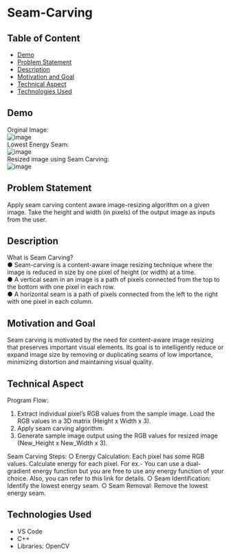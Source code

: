 # Seam-Carving
## Table of Content
  * [Demo](#demo)
  * [Problem Statement](#Problem-Statement)
  * [Description](#Description)
  * [Motivation and Goal](#Motivation-and-Goal)
  * [Technical Aspect](#technical-aspect)
  * [Technologies Used](#technologies-Used)

## Demo
Orginal Image:   
![image](https://github.com/Sagnick0907/Seam-Carving/assets/76872499/131c1c01-1d63-4df7-9e03-e6c2ee1fa773)  
Lowest Energy Seam:  
![image](https://github.com/Sagnick0907/Seam-Carving/assets/76872499/e7be1ff6-ea9c-4ad9-a837-b695b4aee624)  
Resized image using Seam Carving:  
![image](https://github.com/Sagnick0907/Seam-Carving/assets/76872499/9be896f7-5f38-408e-84c9-2be2eb15f362)  

## Problem Statement
Apply seam carving content aware image-resizing algorithm on a given image. Take the height and width (in pixels) of the output image as inputs from the user.

## Description
What is Seam Carving?  
● Seam-carving is a content-aware image resizing technique where the image
is reduced in size by one pixel of height (or width) at a time.  
● A vertical seam in an image is a path of pixels connected from the top to
the bottom with one pixel in each row.  
● A horizontal seam is a path of pixels connected from the left to the right
with one pixel in each column.  

## Motivation and Goal
Seam carving is motivated by the need for content-aware image resizing that preserves important visual elements. Its goal is to intelligently reduce or expand image size by removing or duplicating seams of low importance, minimizing distortion and maintaining visual quality.  

## Technical Aspect
Program Flow:  
1. Extract individual pixel’s RGB values from the sample image. Load the
RGB values in a 3D matrix (Height x Width x 3).  
2. Apply seam carving algorithm.  
3. Generate sample image output using the RGB values for resized image
(New_Height x New_Width x 3).

Seam Carving Steps:
○ Energy Calculation: Each pixel has some RGB values. Calculate
energy for each pixel. For ex.- You can use a dual-gradient energy
function but you are free to use any energy function of your choice.
Also, you can refer to this link for details.
○ Seam Identification: Identify the lowest energy seam.
○ Seam Removal: Remove the lowest energy seam.

## Technologies Used
- VS Code
- C++
- Libraries: OpenCV
